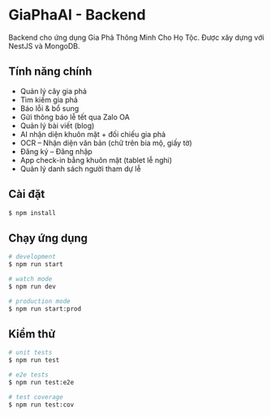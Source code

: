 # GiaPhaAI - Backend

Backend cho ứng dụng Gia Phả Thông Minh Cho Họ Tộc. Được xây dựng với NestJS và MongoDB.

## Tính năng chính

- Quản lý cây gia phả
- Tìm kiếm gia phả  
- Báo lỗi & bổ sung
- Gửi thông báo lễ tết qua Zalo OA
- Quản lý bài viết (blog)
- AI nhận diện khuôn mặt + đối chiếu gia phả
- OCR – Nhận diện văn bản (chữ trên bia mộ, giấy tờ) 
- Đăng ký – Đăng nhập
- App check-in bằng khuôn mặt (tablet lễ nghi)
- Quản lý danh sách người tham dự lễ

## Cài đặt

```bash
$ npm install
```

## Chạy ứng dụng

```bash
# development
$ npm run start

# watch mode
$ npm run dev

# production mode
$ npm run start:prod
```

## Kiểm thử

```bash
# unit tests
$ npm run test

# e2e tests
$ npm run test:e2e

# test coverage
$ npm run test:cov
``` 